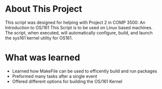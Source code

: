 # About This Project
This script was designed for helping with Project 2 in COMP 3500: An Introduction to OS/161
This Script is to be used on Linux based machines. The script, when executed, will automatically configure, build, and launch the sys161 kernel utility for OS161.

# What was learned
- Learned how MakeFile can be used to efficently build and run packages
- Preformed many tasks after a single event
- Offered different options for building the OS/161 Kernel

